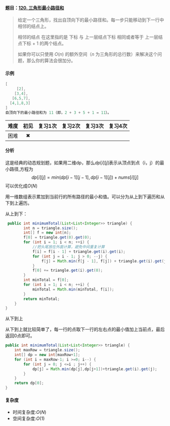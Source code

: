 #### 题目：[120. 三角形最小路径和](https://leetcode-cn.com/problems/triangle/)

> 给定一个三角形，找出自顶向下的最小路径和。每一步只能移动到下一行中相邻的结点上。
>
> 相邻的结点 在这里指的是 下标 与 上一层结点下标 相同或者等于 上一层结点下标 + 1 的两个结点。
>
> 如果你可以只使用 *O*(*n*) 的额外空间（*n* 为三角形的总行数）来解决这个问题，那么你的算法会很加分。

#### 示例

```java
[
     [2],
    [3,4],
   [6,5,7],
  [4,1,8,3]
]
自顶向下的最小路径和为 11（即，2 + 3 + 5 + 1 = 11）。
```

| 难度 | 初见 | 复习1次 | 复习2次 | 复习3次 | 复习4次 |
| :--: | :--: | :-----: | :-----: | :-----: | :-----: |
| 困难 |  ✖   |         |         |         |         |

#### 分析

这是经典的动态规划题，如果用二维dp，那么$dp[i][j]$表示从顶点到点（i，j）的最小路径,方程为
$$
dp[i][j]=min(dp[i−1][j−1],dp[i−1][j])+nums[i][j]
$$
可以优化成$O(N)$

用一维数组表示累加到当前行的所有路径的最小和值。可以分为从上到下遍历和从下到上遍历。

从上到下：

```java
 public int minimumTotal(List<List<Integer>> triangle) {
        int n = triangle.size();
        int[] f = new int[n];
        f[0] = triangle.get(0).get(0);
        for (int i = 1; i < n; ++i) {
        	//把头尾放在外面计算，避免中间重复计算
            f[i] = f[i - 1] + triangle.get(i).get(i);
            for (int j = i - 1; j > 0; --j) {
                f[j] = Math.min(f[j - 1], f[j]) + triangle.get(i).get(j);
            }
            f[0] += triangle.get(i).get(0);
        }
        int minTotal = f[0];
        for (int i = 1; i < n; ++i) {
            minTotal = Math.min(minTotal, f[i]);
        }
        return minTotal;
    }
}
```

从下到上

从下到上就比较简单了，每一行的点取下一行的左右点的最小值加上当前点，最后返回0点即可。

```java
public int minimumTotal(List<List<Integer>> triangle) {
    int maxRow = triangle.size();
    int[] dp = new int[maxRow+1];
    for (int i = maxRow-1; i >=0; i--) {
        for (int j = 0; j <=i ; j++) {
            dp[j] = Math.min(dp[j],dp[j+1])+triangle.get(i).get(j);
        }
    }
    return dp[0];
}
```

#### 复杂度

- 时间复杂度:$O(N)$
- 空间复杂度:$O(1)$